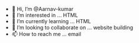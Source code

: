 - 👋 Hi, I’m @Aarnav-kumar
- 👀 I’m interested in ... HTML
- 🌱 I’m currently learning ... HTML
- 💞️ I’m looking to collaborate on ... website building
- 📫 How to reach me ... email

<!---
Aarnav-kumar/Aarnav-kumar is a ✨ special ✨ repository because its `README.md` (this file) appears on your GitHub profile.
You can click the Preview link to take a look at your changes.
--->
